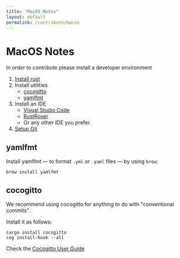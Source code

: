 ```yaml
---
title: "MacOS Notes"
layout: default
permalink: /contribute/macos
---
```


# MacOS Notes

In order to contribute please install a developer environment

1. [Install rust](#install-rust-with-brew)
2. Install utilities
   - [cocogitto](#cocogitto)
   - [yamlfmt](#yamlfmt)
3. Install an IDE
   - [Visual Studio Code](https://code.visualstudio.com/docs/setup/mac)
   - [RustRover](https://www.jetbrains.com/rust/)
   - Or any other IDE you prefer.
4. [Setup Git](git-setup.md)

## yamlfmt

Install yamlfmt &mdash; to format `.yml` or `.yaml` files &mdash;
by using `brew`:

```shell
brew install yamlfmt
```

## cocogitto

We recommend using cocogitto for anything to do with "conventional commits".

Install it as follows:

```shell
cargo install cocogitto
cog install-hook --all
```

Check the [Cocogitto User Guide](https://docs.cocogitto.io/guide/init.html)
